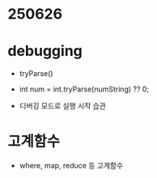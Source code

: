 # 250626

# debugging

- tryParse()
- int num = int.tryParse(numString) ?? 0;

- 디버깅 모드로 실행 시작 습관

# 고계함수

- where, map, reduce 등 고계함수
